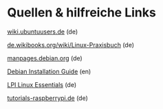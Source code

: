 # Quellen \& hilfreiche Links

[wiki.ubuntuusers.de](https://wiki.ubuntuusers.de/) (de)

[de.wikibooks.org/wiki/Linux-Praxisbuch](https://de.wikibooks.org/wiki/Linux-Praxisbuch#Linux_f%C3%BCr_Anwender) (de)

[manpages.debian.org](https://manpages.debian.org/bullseye) (de)

[Debian Installation Guide](https://www.debian.org/releases/bullseye/amd64/) (en)

[LPI Linux Essentials](https://learning.lpi.org/de/learning-materials/010-160/) (de)

[tutorials-raspberrypi.de](https://tutorials-raspberrypi.de/) (de)
